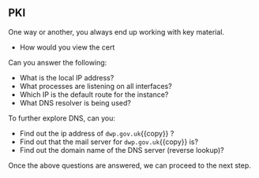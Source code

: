 ## PKI

One way or another, you always end up working with key material.

- How would you view the cert

Can you answer the following:
- What is the local IP address?
- What processes are listening on all interfaces?
- Which IP is the default route for the instance?
- What DNS resolver is being used?

To further explore DNS, can you:
- Find out the ip address of `dwp.gov.uk`{{copy}} ?
- Find out that the mail server for `dwp.gov.uk`{{copy}} is?
- Find out the domain name of the DNS server (reverse lookup)?

Once the above questions are answered, we can proceed to the next step.
